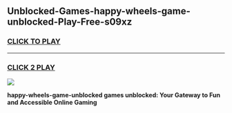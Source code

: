 
## Unblocked-Games-happy-wheels-game-unblocked-Play-Free-s09xz
<h3>
<a href="https://premium76.site?title=happy-wheels-game-unblocked&ref=17A">CLICK TO PLAY</a></h3>
<hr>

<h3>
<a href="https://premium76.site?title=happy-wheels-game-unblocked&ref=17A">CLICK 2 PLAY</a>
  
</h3>

<a href="https://premium76.site?title=happy-wheels-game-unblocked&ref=17A"><img src="https://clearcache.store/games.png"></a>


**happy-wheels-game-unblocked games unblocked: Your Gateway to Fun and Accessible Online Gaming**
